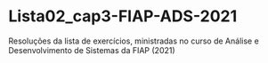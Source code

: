 # Lista02_cap3-FIAP-ADS-2021
Resoluções da lista de exercícios, ministradas no curso de Análise e Desenvolvimento de Sistemas da FIAP (2021)
